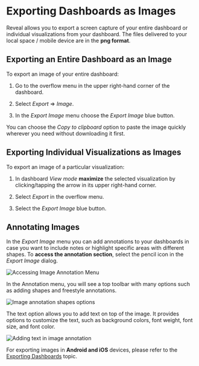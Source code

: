 # Exporting Dashboards as Images

Reveal allows you to export a screen capture of your entire dashboard or
individual visualizations from your dashboard. The files delivered to
your local space / mobile device are in the **png format**.

## Exporting an Entire Dashboard as an Image

To export an image of your entire dashboard:

1.  Go to the overflow menu in the upper right-hand corner of the
    dashboard.

2.  Select *Export* ⇒ *Image*.

3.  In the *Export Image* menu choose the *Export Image* blue button.

You can choose the *Copy to clipboard* option to paste the image quickly
wherever you need without downloading it first.

## Exporting Individual Visualizations as Images

To export an image of a particular visualization:

1.  In dashboard *View mode* **maximize** the selected visualization by
    clicking/tapping the arrow in its upper right-hand corner.

2.  Select *Export* in the overflow menu.

3.  Select the *Export Image* blue button.

<a name='annotating'></a>
## Annotating Images

In the *Export Image* menu you can add annotations to your dashboards in
case you want to include notes or highlight specific areas with
different shapes. To **access the annotation section**, select the
pencil icon in the *Export Image* dialog.

<img src="images/image-annotation-menu.png" alt="Accessing Image Annotation Menu" class="responsive-img"/>

In the Annotation menu, you will see a top toolbar with many options
such as adding shapes and freestyle annotations.

<img src="images/image-annotation-shapes.png" alt="Image annotation shapes options" class="responsive-img"/>

The text option allows you to add text on top of the image. It provides
options to customize the text, such as background colors, font weight,
font size, and font color.

<img src="images/image-annotation-text.png" alt="Adding text in image annotation" class="responsive-img"/>

For exporting images in **Android and iOS** devices, please refer to the
[Exporting Dashboards](how-to-export-a-dashboard.html#mobile-devices) topic.
